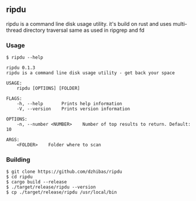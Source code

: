 ripdu
--

ripdu is a command line disk usage utility. it's build on rust and uses multi-thread
directory traversal same as used in ripgrep and fd

### Usage

```
$ ripdu --help

ripdu 0.1.3
ripdu is a command line disk usage utility - get back your space

USAGE:
    ripdu [OPTIONS] [FOLDER]

FLAGS:
    -h, --help       Prints help information
    -V, --version    Prints version information

OPTIONS:
    -n, --number <NUMBER>    Number of top results to return. Default: 10

ARGS:
    <FOLDER>    Folder where to scan
```

### Building

```
$ git clone https://github.com/dzhibas/ripdu
$ cd ripdu
$ cargo build --release
$ ./target/release/ripdu --version
$ cp ./target/release/ripdu /usr/local/bin
```
